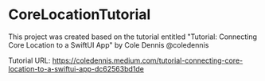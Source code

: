 # CoreLocationTutorial

This project was created based on the tutorial entitled "Tutorial: Connecting Core Location to a SwiftUI App" by Cole Dennis @coledennis

Tutorial URL: https://coledennis.medium.com/tutorial-connecting-core-location-to-a-swiftui-app-dc62563bd1de

